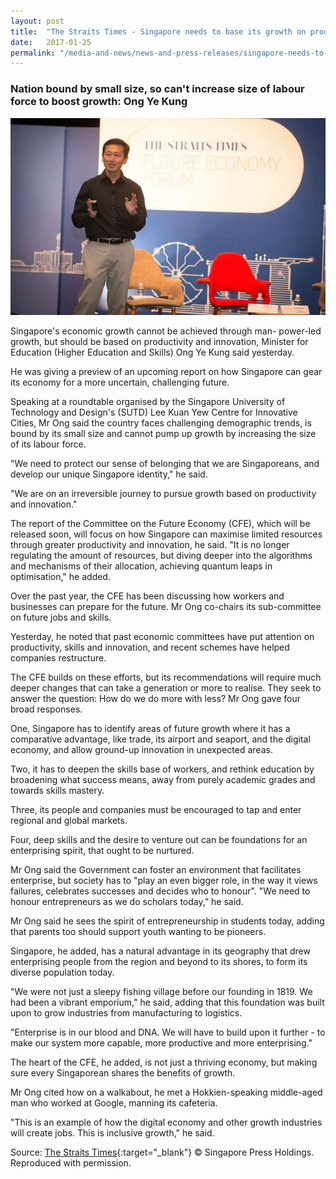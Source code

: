 ```yaml
---
layout: post
title:  "The Straits Times - Singapore needs to base its growth on productivity and innovation"
date:   2017-01-25
permalink: "/media-and-news/news-and-press-releases/singapore-needs-to-base-its-growth-on-productivity-and-innovation"
---
```


### **Nation bound by small size, so can't increase size of labour force to boost growth: Ong Ye Kung**

![The Straits Times - Singapore needs to base its growth on productivity and innovation](/images/singapore-needs-to-base-its-growth-on-productivity-and-innovation.png)

Singapore's economic growth cannot be achieved through man- power-led growth, but should be based on productivity and innovation, Minister for Education (Higher Education and Skills) Ong Ye Kung said yesterday.

He was giving a preview of an upcoming report on how Singapore can gear its economy for a more uncertain, challenging future.

Speaking at a roundtable organised by the Singapore University of Technology and Design's (SUTD) Lee Kuan Yew Centre for Innovative Cities, Mr Ong said the country faces challenging demographic trends, is bound by its small size and cannot pump up growth by increasing the size of its labour force.

"We need to protect our sense of belonging that we are Singaporeans, and develop our unique Singapore identity," he said.

"We are on an irreversible journey to pursue growth based on productivity and innovation."

The report of the Committee on the Future Economy (CFE), which will be released soon, will focus on how Singapore can maximise limited resources through greater productivity and innovation, he said. "It is no longer regulating the amount of resources, but diving deeper into the algorithms and mechanisms of their allocation, achieving quantum leaps in optimisation," he added.

Over the past year, the CFE has been discussing how workers and businesses can prepare for the future. Mr Ong co-chairs its sub-committee on future jobs and skills.

Yesterday, he noted that past economic committees have put attention on productivity, skills and innovation, and recent schemes have helped companies restructure.

The CFE builds on these efforts, but its recommendations will require much deeper changes that can take a generation or more to realise. They seek to answer the question: How do we do more with less? Mr Ong gave four broad responses.

One, Singapore has to identify areas of future growth where it has a comparative advantage, like trade, its airport and seaport, and the digital economy, and allow ground-up innovation in unexpected areas.

Two, it has to deepen the skills base of workers, and rethink education by broadening what success means, away from purely academic grades and towards skills mastery.

Three, its people and companies must be encouraged to tap and enter regional and global markets.

Four, deep skills and the desire to venture out can be foundations for an enterprising spirit, that ought to be nurtured.

Mr Ong said the Government can foster an environment that facilitates enterprise, but society has to "play an even bigger role, in the way it views failures, celebrates successes and decides who to honour". "We need to honour entrepreneurs as we do scholars today," he said.

Mr Ong said he sees the spirit of entrepreneurship in students today, adding that parents too should support youth wanting to be pioneers.

Singapore, he added, has a natural advantage in its geography that drew enterprising people from the region and beyond to its shores, to form its diverse population today.

"We were not just a sleepy fishing village before our founding in 1819. We had been a vibrant emporium," he said, adding that this foundation was built upon to grow industries from manufacturing to logistics.

"Enterprise is in our blood and DNA. We will have to build upon it further - to make our system more capable, more productive and more enterprising."

The heart of the CFE, he added, is not just a thriving economy, but making sure every Singaporean shares the benefits of growth.

Mr Ong cited how on a walkabout, he met a Hokkien-speaking middle-aged man who worked at Google, manning its cafeteria.

"This is an example of how the digital economy and other growth industries will create jobs. This is inclusive growth," he said.

Source: [The Straits Times](https://www.straitstimes.com/singapore/spore-needs-to-base-its-growth-on-productivity-and-innovation){:target="_blank"} © Singapore Press Holdings. Reproduced with permission.

